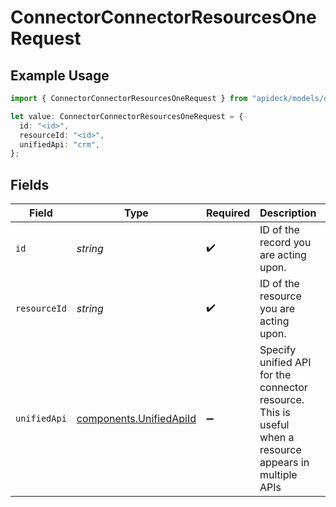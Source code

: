 # ConnectorConnectorResourcesOneRequest

## Example Usage

```typescript
import { ConnectorConnectorResourcesOneRequest } from "apideck/models/operations";

let value: ConnectorConnectorResourcesOneRequest = {
  id: "<id>",
  resourceId: "<id>",
  unifiedApi: "crm",
};
```

## Fields

| Field                                                                                                   | Type                                                                                                    | Required                                                                                                | Description                                                                                             | Example                                                                                                 |
| ------------------------------------------------------------------------------------------------------- | ------------------------------------------------------------------------------------------------------- | ------------------------------------------------------------------------------------------------------- | ------------------------------------------------------------------------------------------------------- | ------------------------------------------------------------------------------------------------------- |
| `id`                                                                                                    | *string*                                                                                                | :heavy_check_mark:                                                                                      | ID of the record you are acting upon.                                                                   |                                                                                                         |
| `resourceId`                                                                                            | *string*                                                                                                | :heavy_check_mark:                                                                                      | ID of the resource you are acting upon.                                                                 |                                                                                                         |
| `unifiedApi`                                                                                            | [components.UnifiedApiId](../../models/components/unifiedapiid.md)                                      | :heavy_minus_sign:                                                                                      | Specify unified API for the connector resource. This is useful when a resource appears in multiple APIs | crm                                                                                                     |